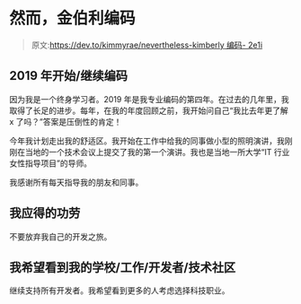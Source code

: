 # 然而，金伯利编码

> 原文:[https://dev.to/kimmyrae/nevertheless-kimberly 编码- 2e1i](https://dev.to/kimmyrae/nevertheless-kimberly--coded--2e1i)

## 2019 年开始/继续编码

因为我是一个终身学习者。2019 年是我专业编码的第四年。在过去的几年里，我取得了长足的进步。每年，在我的年度回顾之前，我开始问自己“我比去年更了解 x 了吗？”答案是压倒性的肯定！

今年我计划走出我的舒适区。我开始在工作中给我的同事做小型的照明演讲，我刚刚在当地的一个技术会议上提交了我的第一个演讲。我也是当地一所大学“IT 行业女性指导项目”的导师。

我感谢所有每天指导我的朋友和同事。

## [](#i-deserve-credit-for)我应得的功劳

不要放弃我自己的开发之旅。

## [](#i-hope-to-see-my-schoolworkdevelopertech-community)我希望看到我的学校/工作/开发者/技术社区

继续支持所有开发者。我希望看到更多的人考虑选择科技职业。